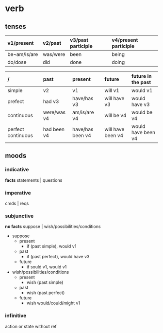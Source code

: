 # verb

## tenses

| v1/present   | v2/past  | v3/past participle | v4/present participle |
| :----------- | :------- | :----------------- | :-------------------- |
| be~am/is/are | was/were | been               | being                 |
| do/dose      | did      | done               | doing                 |

| /                  | past        | present          | future            | future in the past |
| :----------------- | :---------- | :--------------- | :---------------- | :----------------- |
| simple             | v2          | v1               | will v1           | would v1           |
| prefect            | had v3      | have/has v3      | will have v3      | would have v3      |
| continuous         | were/was v4 | am/is/are v4     | will be v4        | would be v4        |
| perfect continuous | had been v4 | have/has been v4 | will have been v4 | would have been v4 |

## moods

### indicative

**facts** statements | questions

### imperative

cmds | reqs

### subjunctive

**no facts** suppose | wish/possibilities/conditions

- suppose
  - present
    - if (past simple), would v1
  - past
    - if (past perfect), would have v3
  - future
    - if sould v1, would v1
- wish/possibilities/conditions
  - present
    - wish (past simple)
  - past
    - wish (past perfect)
  - future
    - wish would/could/might v1

### infinitive

action or state without ref
